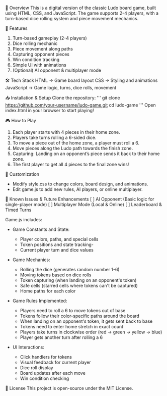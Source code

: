 📌 Overview
This is a digital version of the classic Ludo board game, built using HTML, CSS, and JavaScript. The game supports 2-4 players, with a turn-based dice rolling system and piece movement mechanics.

🚀 Features
1. Turn-based gameplay (2-4 players)
2. Dice rolling mechanic
3. Piece movement along paths
4. Capturing opponent pieces
5. Win condition tracking
6. Simple UI with animations
7. (Optional) AI opponent & multiplayer mode

🛠️ Tech Stack
HTML → Game board layout
CSS → Styling and animations
JavaScript → Game logic, turns, dice rolls, movement

📥 Installation & Setup
Clone the repository:
'''
git clone https://github.com/your-username/ludo-game.git
cd ludo-game
'''
Open index.html in your browser to start playing!

🎮 How to Play
1. Each player starts with 4 pieces in their home zone.
2. Players take turns rolling a 6-sided dice.
3. To move a piece out of the home zone, a player must roll a 6.
4. Move pieces along the Ludo path towards the finish zone.
5. Capturing: Landing on an opponent’s piece sends it back to their home zone.
6. The first player to get all 4 pieces to the final zone wins!

🎨 Customization
- Modify style.css to change colors, board design, and animations.
- Edit game.js to add new rules, AI players, or online multiplayer.

🐞 Known Issues & Future Enhancements
[ ] AI Opponent (Basic logic for single-player mode)
[ ] Multiplayer Mode (Local & Online)
[ ] Leaderboard & Timed Turns


Game.js includes:
- Game Constants and State:
  - Player colors, paths, and special cells
  - Token positions and state tracking- 
  - Current player turn and dice values

- Game Mechanics:
  - Rolling the dice (generates random number 1-6)
  - Moving tokens based on dice rolls
  - Token capturing (when landing on an opponent's token)
  - Safe cells (starred cells where tokens can't be captured)
  - Home paths for each color

- Game Rules Implemented:
  - Players need to roll a 6 to move tokens out of base
  - Tokens follow their color-specific paths around the board
  - When landing on an opponent's token, it gets sent back to base
  - Tokens need to enter home stretch in exact count
  - Players take turns in clockwise order (red → green → yellow → blue)
  - Player gets another turn after rolling a 6

- UI Interactions:
  - Click handlers for tokens
  - Visual feedback for current player
  - Dice roll display
  - Board updates after each move
  - Win condition checking

📜 License
This project is open-source under the MIT License.